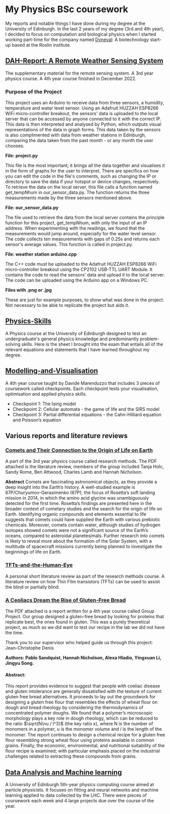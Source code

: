 # My Physics BSc coursework
My reports and notable things I have done during my degree at the University of Edinburgh. In the last 2 years of my degree (3rd and 4th year), I decided to focus on computation and biological physics when I started working part-time for the company named [Dyneval](https://www.dyneval.com/): A biotechnology start-up based at the Roslin institute.


## [DAH-Report: A Remote Weather Sensing System](https://github.com/isabelnic/Physics-Bsc/tree/main/Data%20handling%20and%20Acquisition/DAH-Report-2022-main)
The supplementary material for the remote sensing system. A 3rd year physics course. A 4th year course finished in December 2022.

### Purpose of the Project
This project uses an Arduino to receive data from three sensors, a humidity, temperature and water level sensor. Using an Adafruit HUZZAH ESP8266 WiFi micro-controller breakout, the sensors' data is uploaded to the local server that can be accessed by anyone connected to it with the correct IP. This data is then interpreted and analysed by Python, which outputs visual representations of the data in graph forms. This data taken by the sensors is also complimented with data from weather stations in Edinburgh, comparing the data taken from the past month - or any month the user chooses.


**File: project.py**

This file is the most important; it brings all the data together and visualises it in the form of graphs for the user to interpret. There are specifics on how you can edit the code in the file's comments, such as changing the IP or directory to save the data if your hotspot or device changes, respectively. To retrieve the data on the local server, this file calls a function named get_tempNhum in our_sensor_data.py. The function returns the three measurements made by the three sensors mentioned above.

**File: our_sensor_data.py**

The file used to retrieve the data from the local server contains the principle function for this project, get_tempNhum, with only the input of an IP address. When experimenting with the readings, we found that the measurements would jump around, especially for the water level sensor. The code collects ten measurements with gaps of 0.25s and returns each sensor's average values. This function is called in project.py.


**File: weather station arduino.cpp**

The C++ code must be uploaded to the Adafruit HUZZAH ESP8266 WiFi micro-controller breakout using the CP2102 USB-TTL UART Module. It contains the code to read the sensors' data and upload it to the local server. The code can be uploaded using the Arduino app on a Windows PC.
  
**Files with .png or .jpg**

These are just for example purposes, to show what was done in the project. Not necessary to be able to replicate the project but aids it.


## [Physics-Skills](https://github.com/isabelnic/Physics-Bsc/blob/main/Physics%20Skills/Physics-Skills-main/physics_skills_equation_sheet.pdf)
A Physics course at the University of Edinburgh designed to test an undergraduate's general physics knowledge and predominantly problem-solving skills. Here is the sheet I brought into the exam that entails all of the relevant equations and statements that I have learned throughout my degree.



## [Modelling-and-Visualisation](https://github.com/isabelnic/Physics-Bsc/tree/main/Modelling%20and%20Visualisation/Modelling-and-Visualisation-main)
A 4th year course taught by Davide Marenduzzo that includes 3 pieces of coursework called checkpoints. Each checkpoint tests your visualisation, optimisation and applied physics skills.

- Checkpoint 1: The Ising model
- Checkpoint 2: Cellular automata - the game of life and the SIRS model
- Checkpoint 3: Partial differential equations -  the Cahn-Hilliard equation and Poisson’s equation

## Various reports and literature reviews

### [Comets and Their Connection to the Origin of Life on Earth](https://github.com/isabelnic/Physics-Bsc/blob/main/Research%20Methods/Research-Methods-main/Comets_and_Life_on_Earth.pdf)
A part of the 3rd year physics course called research methods. 
The PDF attached is the literature review, members of the group included Tanja Holc, Sandy Rome, Ben Attwood, Charles Lamb and Hannah Nicholson.

**Abstract**
Comets are fascinating astronomical objects, as they provide a deep insight into
the Earth’s history. A well-studied example is 67P/Churyumov-Gerasimenko (67P),
the focus of Rosetta’s soft landing mission in 2014, in which the amino acid glycine
was unambiguously detected for the first time. Rosetta’s findings are presented here
in the broader context of cometary studies and the search for the origin of life on
Earth. Identifying organic compounds and elements essential to life suggests that
comets could have supplied the Earth with various prebiotic chemicals. Moreover,
comets contain water, although studies of hydrogen isotopes showed comets were
not a significant source of the Earth’s oceans, compared to asteroidal planetesimals.
Further research into comets is likely to reveal more about the formation of the
Solar System, with a multitude of spacecraft missions currently being planned to
investigate the beginnings of life on Earth.


### [TFTs-and-the-Human-Eye](https://github.com/isabelnic/Physics-Bsc/blob/main/TFTs%20and%20the%20Human%20Eye/TFTs-and-the-Human-Eye-main/PostNote-1.pdf)
A personal short literature review as part of the research methods course. 
A literature review on how Thin Film transistors (TFTs) can be used to assist the blind or partially blind. 

### [A Ceoliacs Dream the Rise of Gluten-Free Bread](https://github.com/isabelnic/Physics-Bsc/blob/main/A%20Ceoliacs%20Dream%20The%20Rise%20of%20Gluten%20Free%20Bread/A-Ceoliacs-Dream-The-Rise-of-Gluten-Free-Bread-main/Group%20Project%20Final%20Report.pdf)
The PDF attached is a report written for a 4th year course called Group Project. 
Our group designed a gluten-free bread by looking for proteins that replicate best, the ones found in gluten. 
This was a purely theoretical project, as much as we did want to test our recipe in the lab we did not have the time.

Thank you to our supervisor who helped guide us through this project: Jean-Christophe Denis

**Authors: Pablo Sandquist, Hannah Nicholson, Alexa Hladio, Yingxuan Li, Jingyu Song.**

#### Abstract:
This report provides evidence to suggest that people with coeliac disease and gluten intolerance are generally dissatisfied with the texture of current gluten free bread alternatives. It proceeds to lay out the groundwork for designing a gluten free flour that resembles the effects of wheat flour on dough and bread rheology by considering the thermodynamics of concentrated polymer doughs. We found that a polymer’s microscopic morphology plays a key role in dough rheology, which can be reduced to the ratio $\sqrt{N\nu / l^3}$ (the key ratio $\kappa$), where N is the number of monomers in a polymer, υ is the monomer volume and 𝑙 is the length of the monomer. The report continues to design a chemical recipe for a gluten free flour resembling strong wheat flour using proteins available in common grains. Finally, the economic, environmental, and nutritional suitability of the flour recipe is examined; with particular emphasis placed on the industrial challenges related to extracting these compounds from grains.


## [Data Analysis and Machine learning](https://github.com/isabelnic/Physics-Bsc/tree/main/DAML)
A University of Edinburgh 5th-year physics computing course aimed at particle physicists. It focuses on fitting and neural networks and machine learning applied to data collected by the LHC. There were pieces of coursework each week and 4 large projects due over the course of the year. 




